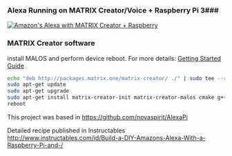
### Alexa Running on MATRIX Creator/Voice + Raspberry Pi 3###

 [![Amazon's Alexa with MATRIX Creator + Raspberry
](http://img.youtube.com/vi/8iUDyo5sQJI/0.jpg)](https://www.youtube.com/watch?v=8iUDyo5sQJI)

### MATRIX Creator software

install MALOS and perform device reboot. For more details: [Getting Started Guide](https://github.com/matrix-io/matrix-creator-quickstart/wiki/2.-Getting-Started)

``` bash
echo "deb http://packages.matrix.one/matrix-creator/ ./" | sudo tee --append /etc/apt/sources.list
sudo apt-get update
sudo apt-get upgrade
sudo apt-get install matrix-creator-init matrix-creator-malos cmake g++ git libzmq3-dev --no-install-recommends
reboot

```

This project was based in https://github.com/novaspirit/AlexaPi

Detailed recipe published in Instructables http://www.instructables.com/id/Build-a-DIY-Amazons-Alexa-With-a-Raspberry-Pi-and-/


